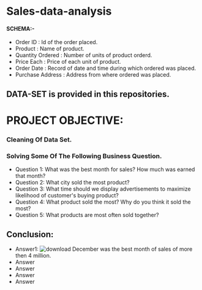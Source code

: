 # Sales-data-analysis

#### SCHEMA:-
- Order ID          : Id of the order placed.	
- Product           : Name of product.
- Quantity Ordered	: Number of units of product orderd. 
- Price Each	      : Price of each unit of product.
- Order Date	      : Record of date and time during which ordered was placed.
- Purchase Address  : Address from where ordered was placed.

## DATA-SET is provided in this repositories.

# PROJECT OBJECTIVE:
### Cleaning Of Data Set.
### Solving Some Of The Following Business Question.
- Question 1: What was the best month for sales? How much was earned that month?
- Question 2: What city sold the most product?
- Question 3: What time should we display advertisements to maximize likelihood of customer's buying product?
- Question 4: What product sold the most? Why do you think it sold the most?
- Question 5: What products are most often sold together?


## Conclusion:
- Answer1:
  ![download](https://user-images.githubusercontent.com/91408566/136699189-389447c2-6926-4377-aae5-2037bbc5339c.png)
   December was the best month of sales of more then 4 million.
- Answer
- Answer
- Answer
- Answer
